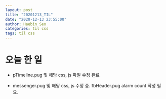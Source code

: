 ```yaml
---
layout: post
title: "20201213_TIL"
date: "2020-12-13 23:55:00"
author: Haebin Seo
categories: til css
tags: til css
---
```

# 오늘 한 일
- pTimeline.pug 및 해당 css, js 파일 수정 완료

- messenger.pug 및 해당 css, js 수정 중. fbHeader.pug alarm count 작성 필요.
